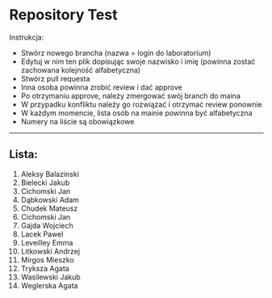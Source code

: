 # Repository Test
Instrukcja:
* Stwórz nowego brancha (nazwa = login do laboratorium)
* Edytuj w nim ten plik dopisując swoje nazwisko i imię (powinna zostać zachowana kolejność alfabetyczna)
* Stwórz pull requesta
* Inna osoba powinna zrobić review i dać approve
* Po otrzymaniu approve, należy zmergować swój branch do maina
* W przypadku konfliktu należy go rozwiązać i otrzymać review ponownie
* W każdym momencie, lista osób na mainie powinna być alfabetyczna
* Numery na liście są obowiązkowe
---
## Lista:

1. Aleksy Balazinski
2. Bielecki Jakub
3. Cichomski Jan
4. Dąbkowski Adam
3. Chudek Mateusz
4. Cichomski Jan
5. Gajda Wojciech
6. Lacek Pawel
7. Leveilley Emma
8. Litkowski Andrzej
9. Mirgos Mieszko
10. Tryksza Agata
11. Wasilewski Jakub
12. Weglerska Agata
